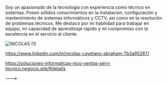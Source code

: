 Soy un apasionado de la tecnología con experiencia como técnico en sistemas. Poseo sólidos conocimientos en la instalación, configuración y mantenimiento de sistemas informáticos y CCTV, así como en la resolución de problemas técnicos. Me destaco por mi habilidad para trabajar en equipo, mi capacidad de aprendizaje rápido y mi compromiso con la excelencia en el servicio al cliente.

![NICOLAS (1)](https://github.com/Nicolita525/NICOLAS-ABRAHAM/assets/170597050/abd44985-50db-4be0-b1d2-2d80dce71c35)

https://www.linkedin.com/in/nicolas-cayetano-abraham-7b3a95287/

https://soluciones-informaticas-nico-ventas-serv-tecnico.negocio.site/#details



--->
